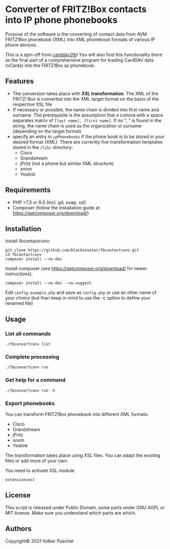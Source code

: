 # Converter of FRITZ!Box contacts into IP phone phonebooks

Purpose of the software is the converting of contact data from AVM FRITZ!Box phonebook (XML) into XML phonebook formats of various IP phone devices.

This is a spin-off from [carddav2fb](https://github.com/blacksenator/carddav2fb)! You will also find this functionality there as the final part of a comprehensive program for loading CardDAV data (vCards) into the FRITZ!Box as phonebook.

## Features

* The conversion takes place with **XSL transformation**. The XML of the FRITZ! Box is converted into the XML target format on the basis of the respective XSL file
* If necessary or possible, the name chain is divided into first name and surname. The prerequisite is the assumption that a comma with a space separates matrix of `[last name], [first name]`. If no ", " is found in the string, the name chain is used as the organization or surname (depending on the target format)
* specify an entry in `ipPhonebooks` if the phone book is to be stored in your desired format (XML). There are currently five transformation templates stored in the `/lib/` directory:
  * Cisco
  * Grandstream
  * jFritz (not a phone but similar XML structure)
  * snom
  * Yealink

## Requirements

* PHP >7.3 or 8.0 (incl. gd, soap, xsl)
* Composer (follow the installation guide at <https://getcomposer.org/download/>)

## Installation

Install fbcontactconv:

```console
git clone https://github.com/blacksenator/fbcontactconv.git
cd fbcontactconv
composer install --no-dev
```

Install composer (see <https://getcomposer.org/download/> for newer instructions):

```console
composer install --no-dev --no-suggest
```

Edit `config.example.php` and save as `config.php` or use an other name of your choice (but than keep in mind to use the -c option to define your renamed file)

## Usage

### List all commands

```console
./fbconvertconv list
```

### Complete processing

```console
./fbconvertconv run
```

### Get help for a command

```console
./fbconvertconv run -h
```

### Export phonebooks

You can transform FRITZ!Box phonebook into different XML formats:

* Cisco
* Grandstream
* jFritz
* snom
* Yealink

The transformation takes place using XSL files. You can adapt the existing files or add more of your own.

You need to activate XSL module

```console
extension=xsl
```

## License

This script is released under Public Domain, some parts under GNU AGPL or MIT license. Make sure you understand which parts are which.

## Authors

Copyright© 2021 Volker Püschel
